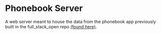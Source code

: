 # Phonebook Server

A web server meant to house the data from the phonebook app previously built in the full_stack_open repo [(found here)](https://github.com/Jdevv96/full_stack_open_course/tree/main/part2/phonebook).
